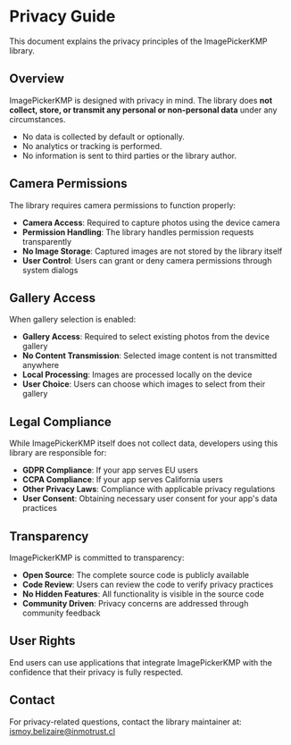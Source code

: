 # Privacy Guide

This document explains the privacy principles of the ImagePickerKMP library.

## Overview

ImagePickerKMP is designed with privacy in mind. The library does **not collect, store, or transmit any personal or non-personal data** under any circumstances.

- No data is collected by default or optionally.
- No analytics or tracking is performed.
- No information is sent to third parties or the library author.

## Camera Permissions

The library requires camera permissions to function properly:

- **Camera Access**: Required to capture photos using the device camera
- **Permission Handling**: The library handles permission requests transparently
- **No Image Storage**: Captured images are not stored by the library itself
- **User Control**: Users can grant or deny camera permissions through system dialogs

## Gallery Access

When gallery selection is enabled:

- **Gallery Access**: Required to select existing photos from the device gallery
- **No Content Transmission**: Selected image content is not transmitted anywhere
- **Local Processing**: Images are processed locally on the device
- **User Choice**: Users can choose which images to select from their gallery

## Legal Compliance

While ImagePickerKMP itself does not collect data, developers using this library are responsible for:

- **GDPR Compliance**: If your app serves EU users
- **CCPA Compliance**: If your app serves California users
- **Other Privacy Laws**: Compliance with applicable privacy regulations
- **User Consent**: Obtaining necessary user consent for your app's data practices

## Transparency

ImagePickerKMP is committed to transparency:

- **Open Source**: The complete source code is publicly available
- **Code Review**: Users can review the code to verify privacy practices
- **No Hidden Features**: All functionality is visible in the source code
- **Community Driven**: Privacy concerns are addressed through community feedback

## User Rights

End users can use applications that integrate ImagePickerKMP with the confidence that their privacy is fully respected.

## Contact

For privacy-related questions, contact the library maintainer at: ismoy.belizaire@inmotrust.cl 